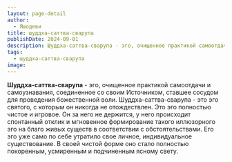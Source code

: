 ```yaml
---
layout: page-detail
author:
  - Яшодеви
title: шуддха-саттва-сварупа
publishDate: 2024-09-01
description: Шуддха-саттва-сварупа - эго, очищенное практикой самоотдачи и самоузнавания, соединенное со своим Источником, ставшее сосудом для проведения божественной воли.
tags:
  - шуддха-саттва-сварупа
image:
---
```

**Шуддха-саттва-сварупа** - эго, очищенное практикой самоотдачи и самоузнавания, соединенное со своим Источником, ставшее сосудом для проведения божественной воли.
Шуддха-саттва-сварупа - это эго святого, с которым он никогда не отождествлен. Это эго полностью чистое и игровое. Он за него не держится, у него происходит спонтанный отклик и мгновенное формирование такого иллюзорного эго на благо живых существ в соответствии с обстоятельствами. Его эго уже само по себе утратило свое личное, индивидуальное существование. В своей чистой форме оно стало полностью покоренным, усмиренным и подчиненным ясному свету.

